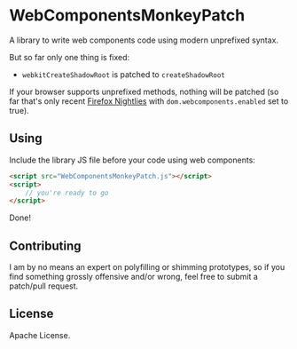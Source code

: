 # WebComponentsMonkeyPatch

A library to write web components code using modern unprefixed syntax.

But so far only one thing is fixed:

* `webkitCreateShadowRoot` is patched to `createShadowRoot`

If your browser supports unprefixed methods, nothing will be patched (so far that's only recent [Firefox Nightlies](http://nightly.mozilla.org/) with `dom.webcomponents.enabled` set to true).

## Using

Include the library JS file before your code using web components:

```html
<script src="WebComponentsMonkeyPatch.js"></script>
<script>
    // you're ready to go
</script>
```

Done!

## Contributing

I am by no means an expert on polyfilling or shimming prototypes, so if you find something grossly offensive and/or wrong, feel free to submit a patch/pull request.

## License

Apache License.
